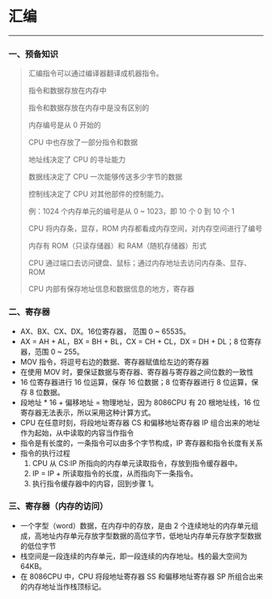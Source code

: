 # 汇编

---

### 一、预备知识

> 汇编指令可以通过编译器翻译成机器指令。
>
> 指令和数据存放在内存中
>
> 指令和数据存放在内存中是没有区别的
>
> 内存编号是从 0 开始的
>
> CPU 中也存放了一部分指令和数据
>
> 地址线决定了 CPU 的寻址能力
>
> 数据线决定了 CPU 一次能够传送多少字节的数据
>
> 控制线决定了 CPU 对其他部件的控制能力。
>
> 例：1024 个内存单元的编号是从 0 ~ 1023，即 10 个 0 到 10 个 1 
>
> CPU 将内存条，显存，ROM 内存都看成内存空间，对内存空间进行了编号
>
> 内存有 ROM（只读存储器）和 RAM（随机存储器）形式
>
> CPU 通过端口去访问键盘、鼠标；通过内存地址去访问内存条、显存、ROM
>
> CPU 内部有保存地址信息和数据信息的地方，寄存器

### 二、寄存器

+ AX、BX、CX、DX。16位寄存器， 范围 0 ~ 65535。
+ AX = AH + AL，BX = BH + BL，CX = CH + CL，DX = DH + DL；8 位寄存器，范围 0 ~ 255。
+ MOV 指令，将逗号右边的数据、寄存器赋值给左边的寄存器
+ 在使用 MOV 时，要保证数据与寄存器、寄存器与寄存器之间位数的一致性
+ 16 位寄存器进行 16 位运算，保存 16 位数据；8 位寄存器进行 8 位运算，保存 8 位数据。
+ 段地址 * 16 + 偏移地址 = 物理地址，因为 8086CPU 有 20 根地址线，16 位寄存器无法表示，所以采用这种计算方式。
+ CPU 在任意时刻，将段地址寄存器 CS 和偏移地址寄存器 IP 组合出来的地址作为起始，从中读取的内容当作指令
+ 指令是有长度的，一条指令可以由多个字节构成，IP 寄存器和指令长度有关系
+ 指令的执行过程
  1. CPU 从 CS:IP 所指向的内存单元读取指令，存放到指令缓存器中。
  2. IP = IP + 所读取指令的长度，从而指向下一条指令。
  3. 执行指令缓存器中的内容，回到步骤 1。

### 三、寄存器（内存的访问）

+ 一个字型（word）数据，在内存中的存放，是由 2 个连续地址的内存单元组成，高地址内存单元存放字型数据的高位字节，低地址内存单元存放字型数据的低位字节
+ 栈空间是一段连续的内存单元，即一段连续的内存地址。栈的最大空间为 64KB。
+ 在 8086CPU 中，CPU 将段地址寄存器 SS 和偏移地址寄存器 SP 所组合出来的内存地址当作栈顶标记。